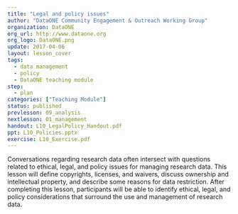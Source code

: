 ```yaml
---
title: "Legal and policy issues"
author: "DataONE Community Engagement & Outreach Working Group"
organization: DataONE
org_url: http://www.dataone.org
org_logo: DataONE.png
update: 2017-04-06
layout: lesson_cover
tags:
  - data management
  - policy
  - DataONE teaching module
step:
  - plan
categories: ["Teaching Module"]
status: published
prevlesson: 09_analysis
nextlesson: 01_management
handout: L10_LegalPolicy_Handout.pdf
ppt: L10_Policies.pptx
exercise: L10_Exercise.pdf
---
```


Conversations regarding research data often intersect with questions related to ethical, legal, and policy issues for managing research data. This lesson will define copyrights, licenses, and waivers, discuss ownership and intellectual property, and describe some reasons for data restriction. After completing this lesson, participants will be able to identify ethical, legal, and policy considerations that surround the use and management of research data.
